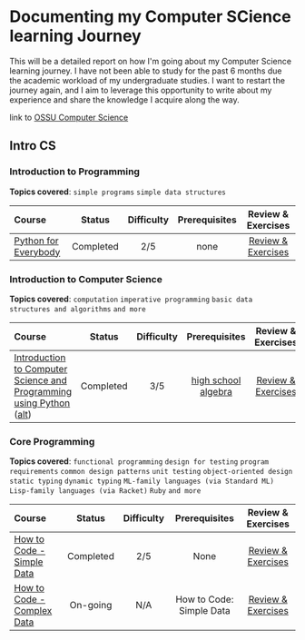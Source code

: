 # Documenting my  Computer SCience learning Journey 

This will be a detailed report on how I'm going about my Computer Science learning journey. I have not been able to study for the past 6 months due the academic workload of my undergraduate studies. I want to restart the journey again, and I aim to leverage this opportunity to write about my experience and share the knowledge I acquire along the way. 

link to [OSSU Computer Science](https://www.github.com/ossu/computer-science)

## Intro CS

### Introduction to Programming

**Topics covered**:
`simple programs`
`simple data structures`

Course | Status | Difficulty | Prerequisites | Review & Exercises 
:-- | :--: | :--: | :--: | :--:
[Python for Everybody](https://www.py4e.com/lessons) | Completed | 2/5 | none | [Review & Exercises](https://github.com/SpaceTimmi/Finishing-OSSU/tree/main/PY4E)


### Introduction to Computer Science

**Topics covered**:
`computation`
`imperative programming`
`basic data structures and algorithms`
`and more`

Course | Status | Difficulty | Prerequisites | Review & Exercises 
:-- | :--: | :--: | :--: | :--:
[Introduction to Computer Science and Programming using Python](https://ocw.mit.edu/courses/6-0001-introduction-to-computer-science-and-programming-in-python-fall-2016/) ([alt](https://www.edx.org/course/introduction-to-computer-science-and-programming-7)) | Completed | 3/5 | [high school algebra](https://www.khanacademy.org/math/algebra-home) | [Review & Exercises](https://github.com/SpaceTimmi/Finishing-OSSU/tree/main/Introduction%20to%20Computer%20Science%20and%20Programming%20Using%20Python)


### Core Programming 

**Topics covered**:
`functional programming`
`design for testing`
`program requirements`
`common design patterns`
`unit testing`
`object-oriented design`
`static typing`
`dynamic typing`
`ML-family languages (via Standard ML)`
`Lisp-family languages (via Racket)`
`Ruby`
`and more`


Course | Status | Difficulty | Prerequisites | Review & Exercises 
:-- | :--: | :--: | :--: | :--:
[How to Code - Simple Data](https://www.edx.org/course/how-to-code-simple-data) | Completed | 2/5 | None | [Review & Exercises](https://github.com/SpaceTimmi/Finishing-OSSU/tree/main/HTC%20Simple%20Data)
[How to Code - Complex Data](https://www.edx.org/learn/coding/university-of-british-columbia-how-to-code-complex-data) | On-going | N/A | How to Code: Simple Data | [Review & Exercises](...)

